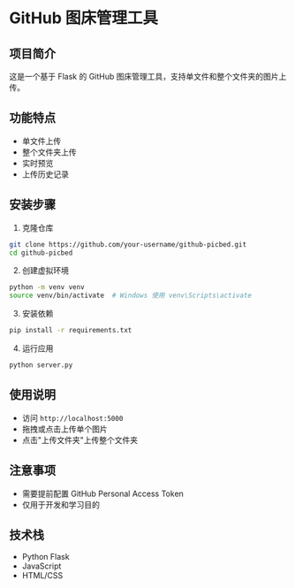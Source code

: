 # GitHub 图床管理工具

## 项目简介
这是一个基于 Flask 的 GitHub 图床管理工具，支持单文件和整个文件夹的图片上传。

## 功能特点
- 单文件上传
- 整个文件夹上传
- 实时预览
- 上传历史记录

## 安装步骤
1. 克隆仓库
```bash
git clone https://github.com/your-username/github-picbed.git
cd github-picbed
```

2. 创建虚拟环境
```bash
python -m venv venv
source venv/bin/activate  # Windows 使用 venv\Scripts\activate
```

3. 安装依赖
```bash
pip install -r requirements.txt
```

4. 运行应用
```bash
python server.py
```

## 使用说明
- 访问 `http://localhost:5000`
- 拖拽或点击上传单个图片
- 点击"上传文件夹"上传整个文件夹

## 注意事项
- 需要提前配置 GitHub Personal Access Token
- 仅用于开发和学习目的

## 技术栈
- Python Flask
- JavaScript
- HTML/CSS
